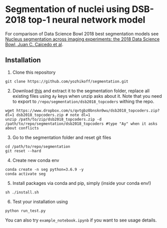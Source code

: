 # Segmentation of nuclei using DSB-2018 top-1 neural network model

For comparison of Data Science Bowl 2018 best segmentation models see [Nucleus segmentation across imaging experiments: the 2018 Data Science Bowl, Juan C. Caicedo et al](https://www.nature.com/articles/s41592-019-0612-7).  

## Installation
1. Clone this repository

```
git clone https://github.com/yozhikoff/segmentation.git
```

2. Download [this](https://www.dropbox.com/s/qvtgbz0bnskn9wu/dsb2018_topcoders.zip?dl=0) and extract it to the
segmentation folder, replace all existing files using `Ay` keys when unzip asks about it. Note that you need to export to `/repo/segmentation/dsb2018_topcoders` withing the repo.

```
wget https://www.dropbox.com/s/qvtgbz0bnskn9wu/dsb2018_topcoders.zip?dl=1 dsb2018_topcoders.zip # note dl=1
unzip /path/to/zip/dsb2018_topcoders.zip -d /path/to/repo/segmentation/dsb2018_topcoders #type "Ay" when it asks about conflicts
```

3. Go to the segmentation folder and reset git files

```shell script
cd /path/to/repo/segmentation
git reset --hard
```

4. Create new conda env
``` 
conda create -n seg python=3.6.9 -y
conda activate seg
``` 
5) Install packages via conda and pip, simply (inside your conda env!)

```
sh ./install.sh
```
6) Test your installation using
```
python run_test.py
```

You can also try `example_notebook.ipynb` if you want to see usage details.

